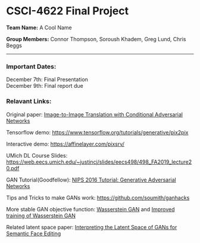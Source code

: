 # CSCI-4622 Final Project

**Team Name:** A Cool Name

**Group Members:** Connor Thompson, Soroush Khadem, Greg Lund, Chris Beggs

---

### Important Dates:
December 7th: Final Presentation <br/>
December 9th: Final report due

### Relavant Links:
Original paper: [Image-to-Image Translation with Conditional Adversarial Networks](https://arxiv.org/pdf/1611.07004.pdf)


Tensorflow demo: https://www.tensorflow.org/tutorials/generative/pix2pix

Interactive demo: https://affinelayer.com/pixsrv/

UMich DL Course Slides: https://web.eecs.umich.edu/~justincj/slides/eecs498/498_FA2019_lecture20.pdf

GAN Tutorial(Goodfellow): [NIPS 2016 Tutorial: Generative Adversarial Networks](https://arxiv.org/abs/1701.00160)

Tips and Tricks to make GANs work: https://github.com/soumith/ganhacks

More stable GAN objective function:
 [Wasserstein GAN](https://arxiv.org/pdf/1701.07875.pdf) and 
 [Improved training of Wasserstein GAN](https://arxiv.org/abs/1704.00028)

 Related latent space paper: [Interpreting the Latent Space of GANs for Semantic Face Editing](https://arxiv.org/pdf/1907.10786.pdf)




